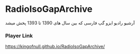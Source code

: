 # RadioIsoGapArchive
آرشیو رادیو ایزو گپ فارسی که بین سال های 1390 تا 1393 پخش میشد


### Player Link
https://kingofnull.github.io/RadioIsoGapArchive/
